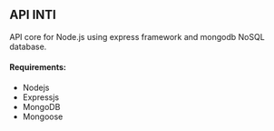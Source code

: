 ## API INTI

API core for Node.js using express framework and mongodb NoSQL database.

#### Requirements:

- Nodejs
- Expressjs
- MongoDB
- Mongoose
